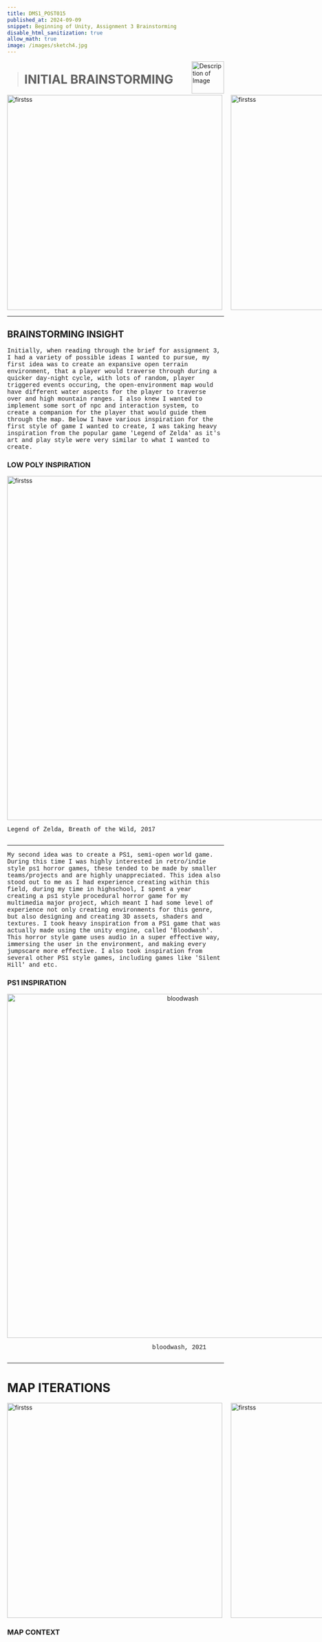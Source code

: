 ```yaml
---
title: DMS1_POST015
published_at: 2024-09-09
snippet: Beginning of Unity, Assignment 3 Brainstorming
disable_html_sanitization: true
allow_math: true
image: /images/sketch4.jpg
---
```


<img src="https://www.hardjewelry.com/cdn/shop/files/ezgif.com-gif-maker_3.gif?v=1649272041" alt="Description of Image" style="float:right; margin-left:20px; width:75px; height:auto;">

># **INITIAL BRAINSTORMING**

<div style="display: flex; justify-content: center; gap: 20px; margin: 0 auto; width: fit-content;">
  <img src="UnityDocumentation/brainstorming1.jpeg" alt="firstss" width="500" height="500">
  <img src="UnityDocumentation/brainstorming2.jpeg" alt="firstss" width="500" height="500">
</div>


---
## **BRAINSTORMING INSIGHT**

<style>
  .custom-font {
    font-family: 'Courier New', Courier, monospace;
  }
</style>

<p class="custom-font">
Initially, when reading through the brief for assignment 3, I had a variety of possible ideas I wanted to pursue, my first idea was to create an expansive open terrain environment, that a player would traverse through during a quicker day-night cycle, with lots of random, player triggered events occuring, the open-environment map would have different water aspects for the player to traverse over and high mountain ranges. I also knew I wanted to implement some sort of npc and interaction system, to create a companion for the player that would guide them through the map. Below I have various inspiration for the first style of game I wanted to create, I was taking heavy inspiration from the popular game 'Legend of Zelda' as it's art and play style were very similar to what I wanted to create.

### **LOW POLY INSPIRATION**
<div style="display: flex; justify-content: center; gap: 20px; margin: 0 auto; width: fit-content;">
    <div style="text-align: left;">
        <img src="UnityDocumentation/breath.jpg" alt="firstss" width="800" height="800">
        <p style="font-family: 'Courier New', Courier, monospace;">Legend of Zelda, Breath of the Wild, 2017</p>
    </div>
    <div style="text-align: left;">
        <img src="UnityDocumentation/lowpolydude.webp" alt="firstss" width="800" height="800">
        <p style="font-family: 'Courier New', Courier, monospace;">Sludge Life, 2020</p>
    </div>
    <div style="text-align: left;">
        <img src="UnityDocumentation/eldenring.jpg" alt="firstss" width="800" height="800">
        <p style="font-family: 'Courier New', Courier, monospace;">Elden Ring, 2022</p>
    </div>
</div>

---

<style>
  .custom-font {
    font-family: 'Courier New', Courier, monospace;
  }
</style>

<p class="custom-font">
My second idea was to create a PS1, semi-open world game. During this time I was highly interested in retro/indie style ps1 horror games, these tended to be made by smaller teams/projects and are highly unappreciated. This idea also stood out to me as I had experience creating within this field, during my time in highschool, I spent a year creating a ps1 style procedural horror game for my multimedia major project, which meant I had some level of experience not only creating environments for this genre, but also designing and creating 3D assets, shaders and textures. I took heavy inspiration from a PS1 game that was actually made using the unity engine, called 'Bloodwash'. This horror style game uses audio in a super effective way, immersing the user in the environment, and making every jumpscare more effective. I also took inspiration from several other PS1 style games, including games like 'Silent Hill' and etc.

### **PS1 INSPIRATION**


<div style="display: flex; justify-content: center; gap: 20px;  width: fit-content;">
    <div style="text-align: center;">
        <img src="UnityDocumentation/bloodwash.webp" alt="bloodwash" width="800" height="800">
        <p style="font-family: 'Courier New', Courier, monospace;">bloodwash, 2021</p> 
    </div>
    <div style="text-align: center;">
        <img src="UnityDocumentation/silent hill.gif" alt="Silent Hill" width="800" height="800">
        <p style="font-family: 'Courier New', Courier, monospace;">Silent Hill, 1999</p>
    </div>
    <div style="text-align: center;">
        <img src="UnityDocumentation/buckshot.gif" alt="Buckshot Roulette" width="800" height="800">
        <p style="font-family: 'Courier New', Courier, monospace;">Buckshot Roulette, 2023</p>
    </div>
</div>


---

# **MAP ITERATIONS**

<div style="display: flex; justify-content: center; gap: 20px; margin: 0 auto; width: fit-content;">
  <img src="UnityDocumentation/map1.1.jpeg" alt="firstss" width="500" height="500">
  <img src="UnityDocumentation/map1.2.jpeg" alt="firstss" width="500" height="500">
  <img src="UnityDocumentation/map2.jpeg" alt="firstss" width="500" height="500">
</div>

### **MAP CONTEXT**

<style>
  .custom-font {
    font-family: 'Courier New', Courier, monospace;
  }
</style>

<p class="custom-font">
